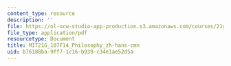 ```yaml
---
content_type: resource
description: ''
file: https://ol-ocw-studio-app-production.s3.amazonaws.com/courses/21g-107-chinese-i-streamlined-fall-2014/b76188ba9ff71c16b939c34e1ae52d5a_MIT21G_107F14_Philosophy_zh-hans-cmn.pdf
file_type: application/pdf
resourcetype: Document
title: MIT21G_107F14_Philosophy_zh-hans-cmn
uid: b76188ba-9ff7-1c16-b939-c34e1ae52d5a
---
```

